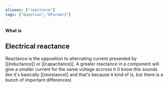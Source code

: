 ```yaml
---
aliases: ["reactance"]
tags: ["Question","QFormat3"]
---
```


#### What is
## Electrical reactance
Reactance is the opposition to alternating current presented by [[inductance]] or [[capacitance]]. 
A greater reactance in a component will give a smaller current for the same voltage accross it (I know this sounds like it's basically [[resistance]] and that's because it kind of is, but there is a bunch of important differences)

